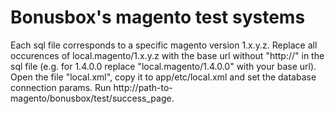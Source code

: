 # Bonusbox's magento test systems

Each sql file corresponds to a specific magento version 1.x.y.z. Replace all occurences of local.magento/1.x.y.z with the base url without "http://" in the sql file (e.g. for 1.4.0.0 replace "local.magento/1.4.0.0" with your base url). 
Open the file "local.xml", copy it to app/etc/local.xml and set the database connection params. 
Run http://path-to-magento/bonusbox/test/success_page.   